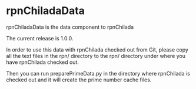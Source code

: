 # rpnChiladaData

rpnChiladaData is the data component to rpnChilada

The current release is 1.0.0.

In order to use this data with rpnChilada checked out from Git, please copy
all the text files in the rpn/ directory to the rpn/ directory under where
you have rpnChilada checked out.

Then you can run preparePrimeData.py in the directory where rpnChilada is
checked out and it will create the prime number cache files.

